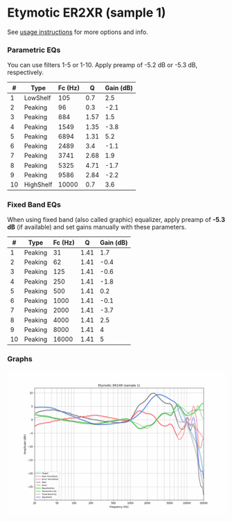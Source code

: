 # Etymotic ER2XR (sample 1)
See [usage instructions](https://github.com/jaakkopasanen/AutoEq#usage) for more options and info.

### Parametric EQs
You can use filters 1-5 or 1-10. Apply preamp of -5.2 dB or -5.3 dB, respectively.

|   # | Type      |   Fc (Hz) |    Q |   Gain (dB) |
|-----|-----------|-----------|------|-------------|
|   1 | LowShelf  |       105 | 0.7  |         2.5 |
|   2 | Peaking   |        96 | 0.3  |        -2.1 |
|   3 | Peaking   |       884 | 1.57 |         1.5 |
|   4 | Peaking   |      1549 | 1.35 |        -3.8 |
|   5 | Peaking   |      6894 | 1.31 |         5.2 |
|   6 | Peaking   |      2489 | 3.4  |        -1.1 |
|   7 | Peaking   |      3741 | 2.68 |         1.9 |
|   8 | Peaking   |      5325 | 4.71 |        -1.7 |
|   9 | Peaking   |      9586 | 2.84 |        -2.2 |
|  10 | HighShelf |     10000 | 0.7  |         3.6 |

### Fixed Band EQs
When using fixed band (also called graphic) equalizer, apply preamp of **-5.3 dB** (if available) and set gains manually with these parameters.

|   # | Type    |   Fc (Hz) |    Q |   Gain (dB) |
|-----|---------|-----------|------|-------------|
|   1 | Peaking |        31 | 1.41 |         1.7 |
|   2 | Peaking |        62 | 1.41 |        -0.4 |
|   3 | Peaking |       125 | 1.41 |        -0.6 |
|   4 | Peaking |       250 | 1.41 |        -1.8 |
|   5 | Peaking |       500 | 1.41 |         0.2 |
|   6 | Peaking |      1000 | 1.41 |        -0.1 |
|   7 | Peaking |      2000 | 1.41 |        -3.7 |
|   8 | Peaking |      4000 | 1.41 |         2.5 |
|   9 | Peaking |      8000 | 1.41 |         4   |
|  10 | Peaking |     16000 | 1.41 |         5   |

### Graphs
![](./Etymotic%20ER2XR%20(sample%201).png)
